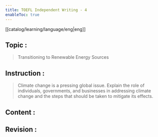 ```yaml
---
title: TOEFL Independent Writing - 4
enableToc: true
---
```

[[catalog/learning/language/eng|eng]]

## Topic : 
> Transitioning to Renewable Energy Sources 

## Instruction :
> Climate change is a pressing global issue. Explain the role of individuals, governments, and businesses in addressing climate change and the steps that should be taken to mitigate its effects. 

## Content : 

## Revision :
